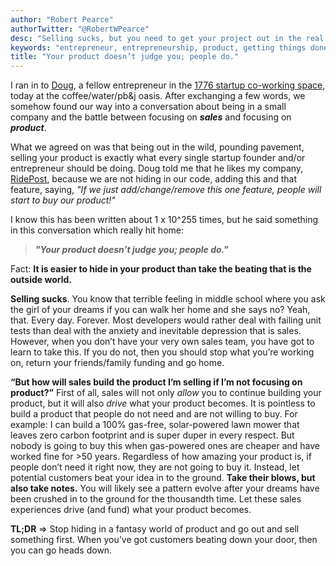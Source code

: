 ```yaml
---
author: "Robert Pearce"
authorTwitter: "@RobertWPearce"
desc: "Selling sucks, but you need to get your project out in the real world."
keywords: "entrepreneur, entrepreneurship, product, getting things done, tech, 1776dc, sales"
title: "Your product doesn’t judge you; people do."
---
```


I ran in to [Doug](http://www.infieldhealth.com/about-us/), a fellow entrepreneur in the [1776 startup co-working space](http://1776dc.com/), today at the coffee/water/pb&j oasis. After exchanging a few words, we somehow found our way into a conversation about being in a small company and the battle between focusing on ***sales*** and focusing on ***product***.

What we agreed on was that being out in the wild, pounding pavement, selling your product is exactly what every single startup founder and/or entrepreneur should be doing. Doug told me that he likes my company, [RidePost](https://www.ridepost.com/), because we are not hiding in our code, adding this and that feature, saying, _&quot;If we just add/change/remove this one feature, people will start to buy our product!&quot;_

I know this has been written about 1 x 10^255 times, but he said something in this conversation which really hit home:


> ***&quot;Your product doesn’t judge you; people do.&quot;***

Fact: **It is easier to hide in your product than take the beating that is the outside world.**

**Selling sucks**. You know that terrible feeling in middle school where you ask the girl of your dreams if you can walk her home and she says no? Yeah, that. Every day. Forever. Most developers would rather deal with failing unit tests than deal with the anxiety and inevitable depression that is sales. However, when you don’t have your very own sales team, you have got to learn to take this. If you do not, then you should stop what you’re working on, return your friends/family funding and go home.

**“But how will sales build the product I’m selling if I’m not focusing on product?”** First of all, sales will not only _allow_ you to continue building your product, but it will also _drive_ what your product becomes. It is pointless to build a product that people do not need and are not willing to buy. For example: I can build a 100% gas-free, solar-powered lawn mower that leaves zero carbon footprint and is super duper in every respect. But nobody is going to buy this when gas-powered ones are cheaper and have worked fine for >50 years. Regardless of how amazing your product is, if people don’t need it right now, they are not going to buy it. Instead, let potential customers beat your idea in to the ground. **Take their blows, but also take notes.** You will likely see a pattern evolve after your dreams have been crushed in to the ground for the thousandth time. Let these sales experiences drive (and fund) what your product becomes.

**TL;DR** => Stop hiding in a fantasy world of product and go out and sell something first. When you’ve got customers beating down your door, then you can go heads down.
